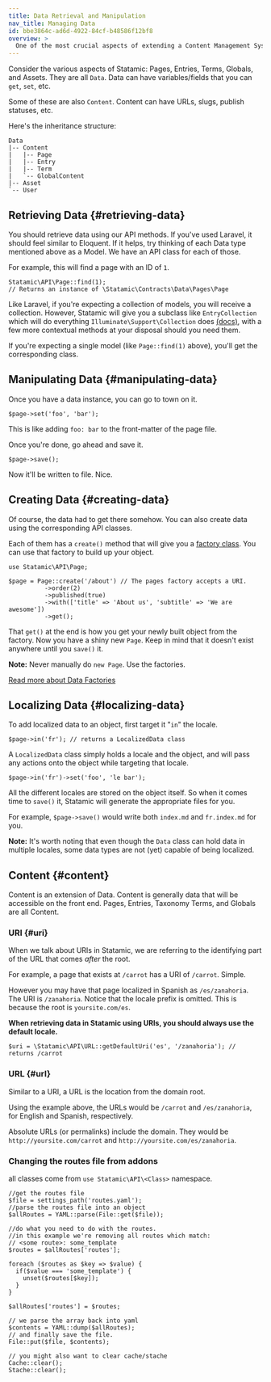 ```yaml
---
title: Data Retrieval and Manipulation
nav_title: Managing Data
id: bbe3864c-ad6d-4922-84cf-b48586f12bf8
overview: >
  One of the most crucial aspects of extending a Content Management System is being able to retrieve the data and manipulate it. The Statamic API and it's related classes provide you with ways to handle these sorts of situations.
---
```


Consider the various aspects of Statamic: Pages, Entries, Terms, Globals, and Assets. They are all `Data`. Data can have variables/fields that you can `get`, `set`, etc.

Some of these are also `Content`. Content can have URLs, slugs, publish statuses, etc.

Here's the inheritance structure:

``` .language-files
Data
|-- Content
|   |-- Page
|   |-- Entry
|   |-- Term
|   `-- GlobalContent
|-- Asset
`-- User
```

## Retrieving Data {#retrieving-data}

You should retrieve data using our API methods. If you've used Laravel, it should feel similar to Eloquent. If it helps, try thinking of each Data type mentioned above as a Model. We have an API class for each of those.

For example, this will find a page with an ID of `1`.

```
Statamic\API\Page::find(1);
// Returns an instance of \Statamic\Contracts\Data\Pages\Page
```

Like Laravel, if you're expecting a collection of models, you will receive a collection. However, Statamic will give you a subclass like `EntryCollection` which will do everything `Illuminate\Support\Collection` does [(docs)](https://laravel.com/docs/5.1/collections), with a few more contextual methods at your disposal should you need them.

If you're expecting a single model (like `Page::find(1)` above), you'll get the corresponding class.

## Manipulating Data {#manipulating-data}

Once you have a data instance, you can go to town on it.

```
$page->set('foo', 'bar');
```

This is like adding `foo: bar` to the front-matter of the page file.

Once you're done, go ahead and save it.

```
$page->save();
```

Now it'll be written to file. Nice.

## Creating Data {#creating-data}

Of course, the data had to get there somehow. You can also create data using the corresponding API classes.

Each of them has a `create()` method that will give you a [factory class][factories]. You can use that factory to build up your object.

```
use Statamic\API\Page;

$page = Page::create('/about') // The pages factory accepts a URI.
          ->order(2)
          ->published(true)
          ->with(['title' => 'About us', 'subtitle' => 'We are awesome'])
          ->get();
```

That `get()` at the end is how you get your newly built object  from the factory. Now you have a shiny new `Page`. Keep in mind that it doesn't exist anywhere until you `save()` it.

**Note:** Never manually do `new Page`. Use the factories.

[Read more about Data Factories][factories]

## Localizing Data {#localizing-data}

To add localized data to an object, first target it "`in`" the locale.

```
$page->in('fr'); // returns a LocalizedData class
```

A `LocalizedData` class simply holds a locale and the object, and will pass any actions onto the object while targeting that locale.

```
$page->in('fr')->set('foo', 'le bar');
```

All the different locales are stored on the object itself. So when it comes time to `save()` it, Statamic will generate the appropriate files for you.

For example, `$page->save()` would write both `index.md` and `fr.index.md` for you.

**Note:** It's worth noting that even though the `Data` class can hold data in multiple locales, some data types are not (yet) capable of being localized.


## Content {#content}

Content is an extension of Data. Content is generally data that will be accessible on the front end. Pages, Entries, Taxonomy Terms, and Globals are all Content.

### URI {#uri}

When we talk about URIs in Statamic, we are referring to the identifying part of the URL that comes _after_ the root.

For example, a page that exists at `/carrot` has a URI of `/carrot`. Simple.

However you may have that page localized in Spanish as `/es/zanahoria`. The URI is `/zanahoria`. Notice that the locale prefix is omitted. This is because the root is `yoursite.com/es`.

**When retrieving data in Statamic using URIs, you should always use the default locale.**

```
$uri = \Statamic\API\URL::getDefaultUri('es', '/zanahoria'); // returns /carrot
```

### URL {#url}

Similar to a URI, a URL is the location from the domain root.

Using the example above, the URLs would be `/carrot` and `/es/zanahoria`, for English and Spanish, respectively.

Absolute URLs (or permalinks) include the domain. They would be `http://yoursite.com/carrot` and `http://yoursite.com/es/zanahoria`.

[factories]: /addons/data-factories

### Changing the routes file from addons
all classes come from `use Statamic\API\<Class>` namespace.

```
//get the routes file
$file = settings_path('routes.yaml');
//parse the routes file into an object
$allRoutes = YAML::parse(File::get($file));

//do what you need to do with the routes.
//in this example we're removing all routes which match:
// <some route>: some_template
$routes = $allRoutes['routes'];

foreach ($routes as $key => $value) {
  if($value === 'some_template') {
    unset($routes[$key]);
  }
}

$allRoutes['routes'] = $routes;

// we parse the array back into yaml
$contents = YAML::dump($allRoutes);
// and finally save the file.
File::put($file, $contents);

// you might also want to clear cache/stache
Cache::clear();
Stache::clear();
```
